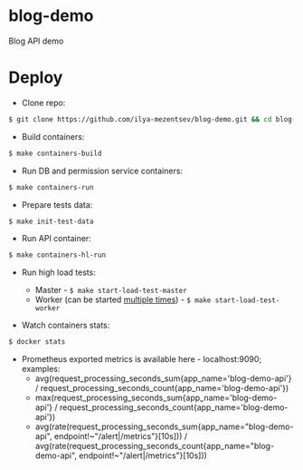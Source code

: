 # blog-demo
Blog API demo

# Deploy
* Clone repo:
```bash
$ git clone https://github.com/ilya-mezentsev/blog-demo.git && cd blog-demo
```

* Build containers:
```bash
$ make containers-build
```

* Run DB and permission service containers:
```bash
$ make containers-run
```

* Prepare tests data:
```bash
$ make init-test-data
```

* Run API container:
```bash
$ make containers-hl-run
```

* Run high load tests:
  * Master - ```$ make start-load-test-master```
  * Worker (can be started [multiple times](http://docs.locust.io/en/stable/running-locust-distributed.html)) - ```$ make start-load-test-worker```

* Watch containers stats:
```bash
$ docker stats
```

* Prometheus exported metrics is available here - localhost:9090; examples:
  * avg(request_processing_seconds_sum{app_name='blog-demo-api'} / request_processing_seconds_count{app_name='blog-demo-api'})
  * max(request_processing_seconds_sum{app_name='blog-demo-api'} / request_processing_seconds_count{app_name='blog-demo-api'})
  * avg(rate(request_processing_seconds_sum{app_name="blog-demo-api", endpoint!~"/alert|/metrics"}[10s])) / avg(rate(request_processing_seconds_count{app_name="blog-demo-api", endpoint!~"/alert|/metrics"}[10s]))
